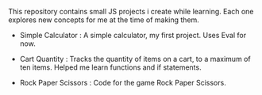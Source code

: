 This repository contains small JS projects i create while learning. Each one explores new concepts for me at the time of making them.

- Simple Calculator : A simple calculator, my first project. Uses Eval for now.

- Cart Quantity : Tracks the quantity of items on a cart, to a maximum of ten items. Helped me learn functions and if statements.

- Rock Paper Scissors : Code for the game Rock Paper Scissors.
